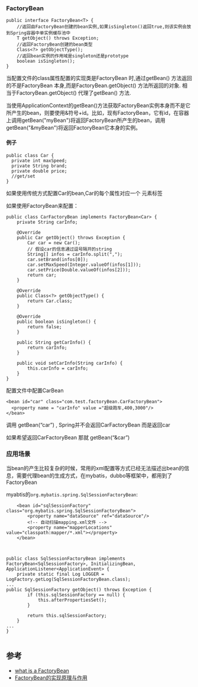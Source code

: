 ### FactoryBean
``` 
public interface FactoryBean<T> {
  	//返回由FactoryBean创建的bean实例,如果isSingleton()返回true,则该实例会放到Spring容器中单实例缓存池中
    T getObject() throws Exception;
	//返回FactoryBean创建的bean类型
    Class<?> getObjectType();
	//返回bean实例的作用域是singleton还是prototype
    boolean isSingleton();
}
```

当配置文件的class属性配置的实现类是FactoryBean 时,通过getBean() 方法返回的不是FactoryBean 本身,而是FactoryBean.getObject() 方法所返回的对象. 相当于FactoryBean.getObject() 代理了getBean() 方法.


当使用ApplicationContext的getBean()方法获取FactoryBean实例本身而不是它所产生的bean，则要使用&符号+id。比如，现有FactoryBean，它有id，在容器上调用getBean("myBean")将返回FactoryBean所产生的bean，调用getBean("&myBean")将返回FactoryBean它本身的实例。


#### 例子
``` 
public class Car {
  private int maxSpeed;
  private String brand;
  private double price;
  //get/set
}
```
如果使用传统方式配置Car的bean,Car的每个属性对应一个 元素标签

如果使用FactoryBean来配置：
``` 
public class CarFactoryBean implements FactoryBean<Car> {
    private String carInfo;

    @Override
    public Car getObject() throws Exception {
        Car car = new Car();
        // 假设car的信息通过逗号隔开的string
        String[] infos = carInfo.split(",");
        car.setBrand(infos[0]);
        car.setMaxSpeed(Integer.valueOf(infos[1]));
        car.setPrice(Double.valueOf(infos[2]));
        return car;
    }

    @Override
    public Class<?> getObjectType() {
        return Car.class;
    }

    @Override
    public boolean isSingleton() {
        return false;
    }

    public String getCarInfo() {
        return carInfo;
    }

    public void setCarInfo(String carInfo) {
        this.carInfo = carInfo;
    }
}
```

配置文件中配置CarBean
``` 
<bean id="car" class="com.test.factoryBean.CarFactoryBean">
  <property name = "carInfo" value ="超级跑车,400,3000"/>
</bean>
```

调用 getBean(“car”) , Spring并不会返回CarFactoryBean 而是返回car

如果希望返回CarFactoryBean 那就 getBean(“&car”)

### 应用场景

当bean的产生比较复杂的时候，常用的xml配置等方式已经无法描述出bean的信息，需要代理bean的生成方式，在mybatis，dubbo等框架中，都用到了FactoryBean

myabtis的`org.mybatis.spring.SqlSessionFactoryBean`:

``` 
    <bean id="sqlSessionFactory" class="org.mybatis.spring.SqlSessionFactoryBean">
        <property name="dataSource" ref="dataSource"/>
        <!-- 自动扫描mapping.xml文件 -->
        <property name="mapperLocations" value="classpath:mapper/*.xml"></property>
    </bean>
    
    

public class SqlSessionFactoryBean implements FactoryBean<SqlSessionFactory>, InitializingBean, ApplicationListener<ApplicationEvent> {
    private static final Log LOGGER = LogFactory.getLog(SqlSessionFactoryBean.class);
...
public SqlSessionFactory getObject() throws Exception {
        if (this.sqlSessionFactory == null) {
            this.afterPropertiesSet();
        }
 
        return this.sqlSessionFactory;
    }
...
}
    
```
## 参考
- [what is a FactoryBean](https://spring.io/blog/2011/08/09/what-s-a-factorybean)
- [FactoryBean的实现原理与作用](https://blog.csdn.net/u013185616/article/details/52335864)